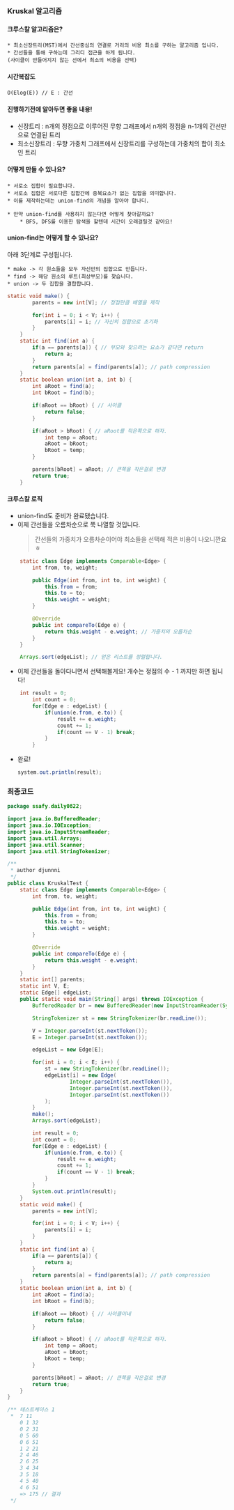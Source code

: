 ### Kruskal 알고리즘

#### 크루스칼 알고리즘은?

    * 최소신장트리(MST)에서 간선중심의 연결로 거리의 비용 최소를 구하는 알고리즘 입니다.
    * 간선들을 통해 구하는데 그리디 접근을 하게 됩니다.
    (사이클이 만들어지지 않는 선에서 최소의 비용을 선택)

#### 시간복잡도

    O(Elog(E)) // E : 간선

#### 진행하기전에 알아두면 좋을 내용!

- 신장트리 : n개의 정점으로 이루어진 무향 그래프에서 n개의 정점을 n-1개의 간선만으로 연결된 트리
- 최소신장트리 : 무향 가중치 그래프에서 신장트리를 구성하는데 가중치의 합이 최소인 트리

#### 어떻게 만들 수 있나요?

    * 서로소 집합이 필요합니다.
    * 서로소 집합은 서로다른 집합간에 중복요소가 없는 집합을 의미합니다.
    * 이를 제작하는데는 union-find의 개념을 알아야 합나디.

    * 만약 union-find를 사용하지 않는다면 어떻게 찾아갈까요?
        * BFS, DFS를 이용한 탐색을 할텐데 시간이 오래걸릴것 같아요!

#### union-find는 어떻게 할 수 있나요?

아래 3단계로 구성됩니다.

    * make -> 각 원소들을 모두 자신만의 집합으로 만듭니다.
    * find -> 해당 원소의 루트(최상부모)를 찾습니다.
    * union -> 두 집합을 결합합니다.

```java
static void make() {
        parents = new int[V]; // 정점만큼 배열을 제작

        for(int i = 0; i < V; i++) {
            parents[i] = i; // 자신의 집합으로 초기화
        }
    }
    static int find(int a) {
        if(a == parents[a]) { // 부모와 찾으려는 요소가 같다면 return
            return a;
        }
        return parents[a] = find(parents[a]); // path compression
    }
    static boolean union(int a, int b) {
        int aRoot = find(a);
        int bRoot = find(b);

        if(aRoot == bRoot) { // 사이클
            return false;
        }

        if(aRoot > bRoot) { // aRoot를 작은쪽으로 하자.
            int temp = aRoot;
            aRoot = bRoot;
            bRoot = temp;
        }

        parents[bRoot] = aRoot; // 큰쪽을 작은걸로 변경
        return true;
    }
```

#### 크루스칼 로직

- union-find도 준비가 완료됐습니다.
- 이제 간선들을 오름차순으로 쭉 나열할 것입니다.
  > 간선들의 가중치가 오름차순이어야 최소들을 선택해 적은 비용이 나오니깐요 ㅎ

```java
    static class Edge implements Comparable<Edge> {
        int from, to, weight;

        public Edge(int from, int to, int weight) {
            this.from = from;
            this.to = to;
            this.weight = weight;
        }

        @Override
        public int compareTo(Edge e) {
            return this.weight - e.weight; // 가중치의 오름차순
        }
    }

    Arrays.sort(edgeList); // 얻은 리스트를 정렬합니다.
```

- 이제 간선들을 돌아다니면서 선택해볼게요! 개수는 정점의 수 - 1 까지만 하면 됩니다!

```java
    int result = 0;
        int count = 0;
        for(Edge e : edgeList) {
            if(union(e.from, e.to)) {
                result += e.weight;
                count += 1;
                if(count == V - 1) break;
            }
        }
```

- 완료!
  ```java
  system.out.println(result);
  ```

### 최종코드

```java
package ssafy.daily0822;

import java.io.BufferedReader;
import java.io.IOException;
import java.io.InputStreamReader;
import java.util.Arrays;
import java.util.Scanner;
import java.util.StringTokenizer;

/**
 * author djunnni
 */
public class KruskalTest {
    static class Edge implements Comparable<Edge> {
        int from, to, weight;

        public Edge(int from, int to, int weight) {
            this.from = from;
            this.to = to;
            this.weight = weight;
        }

        @Override
        public int compareTo(Edge e) {
            return this.weight - e.weight;
        }
    }
    static int[] parents;
    static int V, E;
    static Edge[] edgeList;
    public static void main(String[] args) throws IOException {
        BufferedReader br = new BufferedReader(new InputStreamReader(System.in));

        StringTokenizer st = new StringTokenizer(br.readLine());

        V = Integer.parseInt(st.nextToken());
        E = Integer.parseInt(st.nextToken());

        edgeList = new Edge[E];

        for(int i = 0; i < E; i++) {
            st = new StringTokenizer(br.readLine());
            edgeList[i] = new Edge(
                    Integer.parseInt(st.nextToken()),
                    Integer.parseInt(st.nextToken()),
                    Integer.parseInt(st.nextToken())
            );
        }
        make();
        Arrays.sort(edgeList);

        int result = 0;
        int count = 0;
        for(Edge e : edgeList) {
            if(union(e.from, e.to)) {
                result += e.weight;
                count += 1;
                if(count == V - 1) break;
            }
        }
        System.out.println(result);
    }
    static void make() {
        parents = new int[V];

        for(int i = 0; i < V; i++) {
            parents[i] = i;
        }
    }
    static int find(int a) {
        if(a == parents[a]) {
            return a;
        }
        return parents[a] = find(parents[a]); // path compression
    }
    static boolean union(int a, int b) {
        int aRoot = find(a);
        int bRoot = find(b);

        if(aRoot == bRoot) { // 사이클이네
            return false;
        }

        if(aRoot > bRoot) { // aRoot를 작은쪽으로 하자.
            int temp = aRoot;
            aRoot = bRoot;
            bRoot = temp;
        }

        parents[bRoot] = aRoot; // 큰쪽을 작은걸로 변경
        return true;
    }
}

/** 테스트케이스 1
 *  7 11
    0 1 32
    0 2 31
    0 5 60
    0 6 51
    1 2 21
    2 4 46
    2 6 25
    3 4 34
    3 5 18
    4 5 40
    4 6 51
    => 175 // 결과
 */
```
